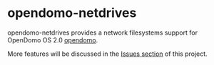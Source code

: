 opendomo-netdrives
===============

opendomo-netdrives provides a network filesystems support for OpenDomo OS 2.0 [opendomo](http://es.opendomo.org).

More features will be discussed in the [Issues section](https://github.com/jmirasb/opendomo-netdrives/issues) of this project.
